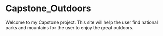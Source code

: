 # Capstone_Outdoors

Welcome to my Capstone project. This site will help the user find national parks and mountains for the user to enjoy the great outdoors. 